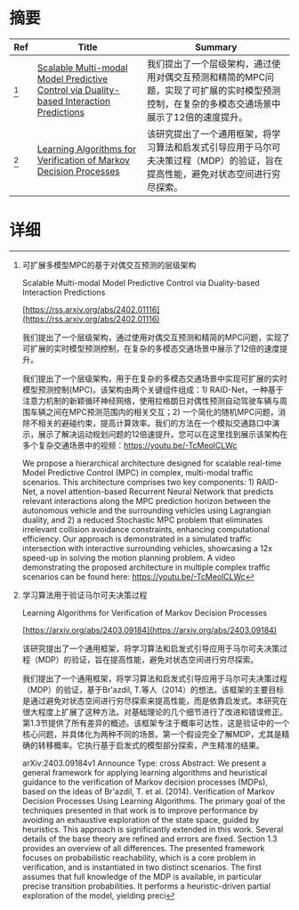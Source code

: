 # 摘要

| Ref | Title | Summary |
| --- | --- | --- |
| [^1] | [Scalable Multi-modal Model Predictive Control via Duality-based Interaction Predictions](https://rss.arxiv.org/abs/2402.01116) | 我们提出了一个层级架构，通过使用对偶交互预测和精简的MPC问题，实现了可扩展的实时模型预测控制，在复杂的多模态交通场景中展示了12倍的速度提升。 |
| [^2] | [Learning Algorithms for Verification of Markov Decision Processes](https://arxiv.org/abs/2403.09184) | 该研究提出了一个通用框架，将学习算法和启发式引导应用于马尔可夫决策过程（MDP）的验证，旨在提高性能，避免对状态空间进行穷尽探索。 |

# 详细

[^1]: 可扩展多模型MPC的基于对偶交互预测的层级架构

    Scalable Multi-modal Model Predictive Control via Duality-based Interaction Predictions

    [https://rss.arxiv.org/abs/2402.01116](https://rss.arxiv.org/abs/2402.01116)

    我们提出了一个层级架构，通过使用对偶交互预测和精简的MPC问题，实现了可扩展的实时模型预测控制，在复杂的多模态交通场景中展示了12倍的速度提升。

    

    我们提出了一个层级架构，用于在复杂的多模态交通场景中实现可扩展的实时模型预测控制(MPC)。该架构由两个关键组件组成：1) RAID-Net，一种基于注意力机制的新颖循环神经网络，使用拉格朗日对偶性预测自动驾驶车辆与周围车辆之间在MPC预测范围内的相关交互；2) 一个简化的随机MPC问题，消除不相关的避碰约束，提高计算效率。我们的方法在一个模拟交通路口中演示，展示了解决运动规划问题的12倍速提升。您可以在这里找到展示该架构在多个复杂交通场景中的视频：https://youtu.be/-TcMeolCLWc

    We propose a hierarchical architecture designed for scalable real-time Model Predictive Control (MPC) in complex, multi-modal traffic scenarios. This architecture comprises two key components: 1) RAID-Net, a novel attention-based Recurrent Neural Network that predicts relevant interactions along the MPC prediction horizon between the autonomous vehicle and the surrounding vehicles using Lagrangian duality, and 2) a reduced Stochastic MPC problem that eliminates irrelevant collision avoidance constraints, enhancing computational efficiency. Our approach is demonstrated in a simulated traffic intersection with interactive surrounding vehicles, showcasing a 12x speed-up in solving the motion planning problem. A video demonstrating the proposed architecture in multiple complex traffic scenarios can be found here: https://youtu.be/-TcMeolCLWc
    
[^2]: 学习算法用于验证马尔可夫决策过程

    Learning Algorithms for Verification of Markov Decision Processes

    [https://arxiv.org/abs/2403.09184](https://arxiv.org/abs/2403.09184)

    该研究提出了一个通用框架，将学习算法和启发式引导应用于马尔可夫决策过程（MDP）的验证，旨在提高性能，避免对状态空间进行穷尽探索。

    

    我们提出了一个通用框架，将学习算法和启发式引导应用于马尔可夫决策过程（MDP）的验证，基于Br\'azdil, T.等人（2014）的想法。该框架的主要目标是通过避免对状态空间进行穷尽探索来提高性能，而是依靠启发式。本研究在很大程度上扩展了这种方法。对基础理论的几个细节进行了改进和错误修正。第1.3节提供了所有差异的概述。该框架专注于概率可达性，这是验证中的一个核心问题，并具体化为两种不同的场景。第一个假设完全了解MDP，尤其是精确的转移概率。它执行基于启发式的模型部分探索，产生精准的结果。

    arXiv:2403.09184v1 Announce Type: cross  Abstract: We present a general framework for applying learning algorithms and heuristical guidance to the verification of Markov decision processes (MDPs), based on the ideas of Br\'azdil, T. et al. (2014). Verification of Markov Decision Processes Using Learning Algorithms. The primary goal of the techniques presented in that work is to improve performance by avoiding an exhaustive exploration of the state space, guided by heuristics. This approach is significantly extended in this work. Several details of the base theory are refined and errors are fixed. Section 1.3 provides an overview of all differences.   The presented framework focuses on probabilistic reachability, which is a core problem in verification, and is instantiated in two distinct scenarios. The first assumes that full knowledge of the MDP is available, in particular precise transition probabilities. It performs a heuristic-driven partial exploration of the model, yielding preci
    

